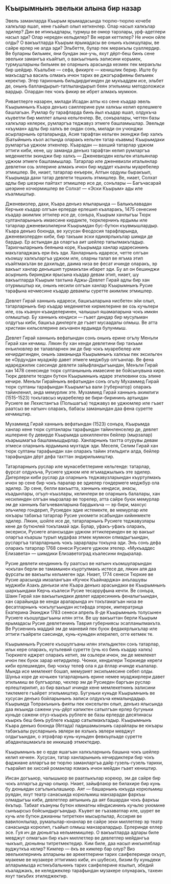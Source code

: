## Къырымнынъ эвельки алына бир назар

Эвель заманларда Къырым ярымадасында тюрлю-тюрлю кочебе халкълар яшап, кене гъайып олып кеткенлер.
Олар насыл халкълар эдилер?
Дин ве итикъадпары, турмуш ве омюр тарзлары, урф-адетлери насыл эди?
Олар нереден кельдилер?
Ве нерая кеттилер?
Не ичюн ойле олды?
О вакъытларда Къырым ярымадасы ве онынъ къомшулары, ве сайре ерлер не алда эди?
Эльбетте, булар пек меракълы суаллердир.
Ве буларны бильмек, яни бундан эки-учь, яхут дёрт-беш бинъ сене эвельки замангъа къайтып, о вакъытнынъ эалисини корьмек, турмушларыны бильмек ве оларнынъ арасында кезмек пек меракълы бир шейдир.
Къальбке — сефа, фикирге — кенишлик берир.
Иште бу макъсадгъа василь олмакъ ичюн тарих ве джогърафияны бильмек керектир.
Эгер тарихнынъ бильдирдигинден де мукъаддем исе, эльбет де, онынъ балландырып-татлыландырып беян этильмиш методоложиси вардыр.
Олардан пек чокъ фикир ве ибрет алмакъ мумкюн.

Риваетлерге назарен, милади Исадан алты юз сене къадар эвель Къырымнынъ Къара денъиз саиллерине рум халкъы келип ерлешмеге башлагьан.
Румлар бу тарафларда бинъ йыл къадар яшап, олдукъча къуветли бир миллет алына кельгенлер.
Ве, сонъралары, четтен базы халкълар келерек, румларгъа теджавуз этмеге башламышлар.
Эвельде «къуман» адлы бир халкъ ве ондан сонъ, милади он учюнджи асырларнынъ орталарында, Асия тарафтан кельген экинджи бир халкъ (Батыйнынъ къол астында оларакъ кельген татар къавмы) Къырымдаки румларгъа уджюм эткенлер.
Къарадан — вахший татарлар уджюм эттиги киби, кене, шу заманда денъиз тарафтан келип румларгъа медениетли экинджи бир халкъ — Дженевизден кельген итальянлар уджюм этмеге башламышлар.
Татарлар иле дженевизли итальянлар девлетни озь эллерине алмакъ ичюн бир муддет къанлы муаребелер этмишлер.
Be, ниает, татарлар енъерек, Алтын ордуиы быракъып, Къырымда дахи татар девлети тешкиль этмишлер.
Ве, ниает, Солхат адлы бир шеэрни пайтахт этмишлер исе де, сонълары — Багъчасарай шеэрине кочюрмишлер ве Солхат — «Эски Къырым» ады иле къалмыштыр.

Дженевизлер, дахи, Къара денъиз ялыларында — Балыкълавадан Керчьке къадар олгъан ерлерде ерлешип къаларакъ, 1475 сенесине къадар акимлик эттилер исе де, сонъра, Къырым ханлыгъы Тюрк султанларынынъ имаесине кирдикте, тюрклернинъ ярдымы иле татарлар дженевизлилерни Къырымдан бус-бутюн къувмышлардыр.
Къара денъиз боюнда, ве хусусан Феодосия тарафларында, дженевизлерден киби, бир такъым эски ядикярлыкълар шимди де бардыр.
Ер астындан да оларгъа аит шейлер тапылмакътадыр.
Тарихчыларнынъ беянына коре, Къырымда ханлар идаресининъ макъталаджакъ ери ёкъ эди.
Ханларнынъ идареси, четте олгъан къомшу халкъларгъа уджюм иле, оларны талап ве ягъма этип къайтмакътан ве дахильде, даима низа ве фесат ичинде оларакъ, эр вакъыт ханлар денъишип турмакътан ибарет эди.
Бу ал он бешинджи асырнынъ биринджи ярысына къадар девам этип, ниает, шу вакъытларда Къырым тахтына Аджы-Девлет Гирай адлы бир хан отурмыштыр ки, онынъ несили олгъан ханлар Къырымнынъ Русие тарафына кечмесине къадар девамлы суретте акимлик этмишлер.

Девлет Гирай ханнынъ идареси, башкъаларына нисбетен эйи олып, татарларнынъ бир къадар медениетке кирмелерине ве озь кучьлери иле, озь къанун-къаиделеринен, чалышып яшамаларына чокъ имкян олмыштыр.
Бу ханнынъ кендиси — гъает диндар бир мусульман олдугъы киби, башкъа динлерге де гъает мусаадалы олмыш.
Ве атта христиан кильселерине акъчанен ярдымда булунмыш.

Девлет Гирай ханнынъ вефатындан сонъ онынъ ерине огълу Менъли Гирай хан кечмиш.
Лякин бу хан кенди девлетини бир такъым енъилювлер ве талавларнен эм де бир чокъ муаребелер иле кечирдигинден, онынъ заманында Къырымнынъ халкъы пек эксильген ве «Орду»дан муаджйр давет этмеге меджбур олгъанлар.
Ве фена идареджилик саесинде девлети зайыфландыгъындан, Менъли Гирай хан 1478 сенесинде тюрк султанынынъ имаесине ве бойсынувына кире.
Тюрк девлети тезден бутюн Къырымнынъ идаре этилювини озь элине кечире.
Менъли Гирайнынъ вефатындан сонъ огьлу Мухаммед Гирай тюрк султаны тарафындан Къырымгъа вали (губернатор) оларакъ тайинленил, анда мемурлик эте.
Мухаммед Гирай ханнынъ акимлиги (1515-1523) токътавсыз муаребелер ве бири-бирининъ артындан Русиеге ве Лехистангъа (Польшагъа) теджавуз ве уджюмлер иле гъает раатсыз ве натынч оларакъ, бабасы заманындан даа фена суретте кечмиштир.

Мухаммед Гирай ханнынъ вефатындан (1523) сонъра, Къырымда ханлар кене тюрк султанлары тарафындан тайинленселер де, девлет ишлерине бу девирде Къырымда шекилленген  бейлер (мырзалар) къарышмагъа башламышдырлар.
Ханларнынъ тахтта отурувы девам этмеси оларнынъ ярдымына мухтадж эди.
Меселя, Селим Гирай хан тюрк султаны тарафындан хан оларакъ тайин этильдиги алда, бейлер тарафындан дёрт дефа тахттан эндирильмиштир.

Татарларнынъ руслар иле мунасебетлерине кельгенде: татарлар, фурсат олдукъча, Русиеге уджюм иле ягъмаджылыкъ эте эдилер.
Дигерлери киби руслар да оларнынъ теджавузларындан къуртулмакъ ичюн эр сене бир чокъ паралар ве эдиелер гондермеге меджбур ола эдилер.
Эр сене, белли вакъытта, ханнынъ кендиси, анасы, къадынлары, огъул-къызлары, келинлери ве оларнынъ балалары, хан несилинден олгъан мырзалар ве торелер, атта сайре буюк мемурлар эм де ханнынъ багъчеванларына бардыкъча — эр бири, махсус эльчилер гондерип, Русиеден эдие истемекте, ве мемурлар иле юкъары табакъа татарлар Русие укюмети эсабындан кийинмекте эдилер.
Лякин, шойле исе де, татарларнынъ Русиеге теджавузлары кене де бутюнлей токътамай эди.
Булар, уфакъ-уфакъ оларакъ, эксериси, Русиеге апансыздан уджюм эттиклеринден ве эр вакъыт оларгъа къаршы турып мудафаа этмек мумкюн олмадыгъындан, русларгъа татарларнынъ чокъ зарарлары токъуна эди.
Энъ сонъ дефа оларакъ татарлар 1768 сенеси Русиеге уджюм этелер.
«Мукъаддес Елизавета» — шимдики Елизаветоград къалесини яндыралар.

Русие девлети кендининъ бу раатсыз ве натынч къомшуларындан чокътан берли ве тамамынен къуртулмакъ истесе де, лякин аля даа фурсаты ве вакъыты кельмеген эди.
Ниает, 1774 сенеси Тюркие ве Русие арасында имзалангъан «Кучюк Къайнарджа» анълашувы муджиби Азакъ денъизи иле Къара денъиз арасындаки ве Къырымнынъ шаркъындаки Керчь къалеси Русие тесарруфына кечти.
Ве сонъра, Шаин Гирай хан вакъытындаки девлет идаресининъ феналыгъындан, хан сарайында ве кенди араларында ич токътамагъан низа ве фесатларнынъ чокълугъындан истифада этерек, императрица Екатерина Экинджи 1783 сенеси апрель 8-де Къырымнынъ толусынен Русиеге къошулдыгъыны илян этти.
Ве шу вакъыттан берли Къырым ярымадасы Русие девлетининъ Таврия губерниясы эсапланылмакъта.
Ве Русиенинъ маддий эм де маневий пек буюк федакярлыкълар иле эттиги гъайрети саесинде, кунь-куньден илерилеп, огге кетмек те.

Къырымнынъ Русиеге къошулгъаны илян этильдиктен сонъ татарлар, ильк кере оларакъ, кутьлевий суретте (учь юз бинъ къадар халкъ) Тюркиеге иджрет оларакъ кетип, эм озьлери ичюн, эм де мемлекет ичюн пек буюк зарар кетирдилер.
Чюнки, кендилери Тюркиеде кереги киби ерлешмеден, бир чокъу телеф ола я да ёллар ичинде къалалар.
Мында исе мемлекет бошап, мемуриет эксильмесине себеп олды.
Шунъа коре де кочькен татарларнынъ ерине немее муаджирлери давет этильмиш ве булгъарлар, чехлер эм де Русиеден баргъан руслар ерлештирилип, аз бир вакъыт ичинде кене мемлекетнинъ эалисини тиклемеге гъайрет этильмиштир.
Бугуньки куньде Къырымнынъ ве хусусан денъиз бойларынынъ эалиси олдукъча кемалындадыр.
Къырымда Топракънынъ фияты пек юксельген олып, денъиз ялысында даа якъында сажени учь-дёрт капиктен сатылгъан ерлер бугуньки куньде сажени отуз-къыркъ рублеге ве базы ерлерде десятинасы къыркъ беш бинъ рублеге къадар сатылмакътадыр.
Къырымнынъ Къара денъиз боюнда (Ялтада) падишамызнынъ сарайлары ве юкъары табакъалы русларнынъ эвлери ве язлыкъ эвлери мевджут олдыгъындан, о этрафлар кунь-куньден февкъульаде суретте абаданлашмакъта ве инкишаф этмектедир.

Къырымнынъ ве о ерде яшагъан халкъларнынъ башына чокъ шейлер келип кечкен.
Хусусан, татар ханларынынъ кечирдиклери бир чокъ фаджиане алларгъа ве тюрлю заманларгъа дайр гузель-гузель тарихи, гъарайип ве хиссий романлар язмакъ ичюн мейдан гъает кеништир.

Инсан догъыюр, чалышыюр ве раатлыкълар кореюр, эм де сайре бир чокъ алларгъа дучар олыюр.
Ниает, зайыфлаюр ве билахире бир кунь бу дюньядан сагълыкълашыюр.
Аят — башарнынъ юкъуда корюльмиш руядан, яхут театр санасыида корюльмиш манзарадаи фаркъы олмадыгъы киби, девлетлер аятынынъ да аят башардаи чокъ фаркъы ёкътыр.
Табиат къануны бутюн кяинатны кёндисининъ кучьлю укюмине сынъырсыз бойсындыргъандыр.
Къувет ве гъазаватлар иле, шурет ве кучь иле бутюн джианны титреткен мысырлылар, Ассирия ве вавилонлылар, румалылар-юнанлар ве сайре зеки миллетлер эр театр санасында корюлип, гъайып олмыш манзаралардыр.
Ерлеринде еллер эсе.
Гуя ич де дюньягъа кельмемишлер.
О вакъытларда адлары биле мевджут олмагъан бир къач миллетлер ве девлетлер мейдангъа чыкъып, дюньяны титретмектедир.
Ким биле, даа насыл инкъиляблар вуджуткъа келир?
Кимлер — ёкъ ве кимлер бар олур?
Виз эвелькилернинъ алларыны ве арекетлерини тарих саифелеринде окъуп, муакеме ве музакере эттигимиз киби, ич шубесиз, бизим бу куньдеки алларымызда истикъбальнинъ тарих саифелерине язылып, эбедий къаладжакъ, ве келеджеклер тарафындан музакере олунаракъ, тахеин яхут такъбих этиледжектир.
